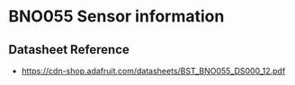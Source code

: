 # BNO055 Sensor information


## Datasheet Reference
* https://cdn-shop.adafruit.com/datasheets/BST_BNO055_DS000_12.pdf